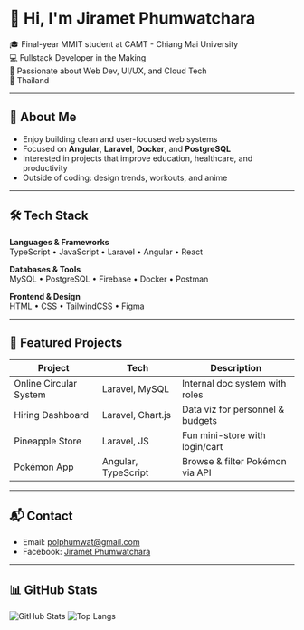 # 🌙 Hi, I'm Jiramet Phumwatchara

🎓 Final-year MMIT student at CAMT - Chiang Mai University  
💻 Fullstack Developer in the Making  
🚀 Passionate about Web Dev, UI/UX, and Cloud Tech  
📍 Thailand

---

## 👋 About Me

- Enjoy building clean and user-focused web systems  
- Focused on **Angular**, **Laravel**, **Docker**, and **PostgreSQL**  
- Interested in projects that improve education, healthcare, and productivity  
- Outside of coding: design trends, workouts, and anime  

---

## 🛠️ Tech Stack

**Languages & Frameworks**  
TypeScript • JavaScript • Laravel • Angular • React  

**Databases & Tools**  
MySQL • PostgreSQL • Firebase • Docker • Postman  

**Frontend & Design**  
HTML • CSS • TailwindCSS • Figma  

---

## 🚀 Featured Projects

| Project | Tech | Description |
|--------|------|-------------|
| Online Circular System | Laravel, MySQL | Internal doc system with roles |
| Hiring Dashboard | Laravel, Chart.js | Data viz for personnel & budgets |
| Pineapple Store | Laravel, JS | Fun mini-store with login/cart |
| Pokémon App | Angular, TypeScript | Browse & filter Pokémon via API |

---

## 📬 Contact

- Email: [polphumwat@gmail.com](mailto:polphumwat@gmail.com)  
- Facebook: [Jiramet Phumwatchara](https://facebook.com/jiramet%20phumwatchara)

---

## 📊 GitHub Stats

![GitHub Stats](https://github-readme-stats.vercel.app/api?username=jirametss&show_icons=true&theme=default)
![Top Langs](https://github-readme-stats.vercel.app/api/top-langs/?username=jirametss&layout=compact&theme=default)
